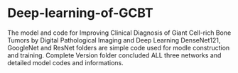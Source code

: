 # Deep-learning-of-GCBT
The model and code for Improving Clinical Diagnosis of Giant Cell-rich Bone Tumors by Digital Pathological Imaging and Deep Learning
DenseNet121, GoogleNet and ResNet folders are simple code used for modle construction and training.
Complete Version folder concluded ALL three networks and detailed model codes and informations.
